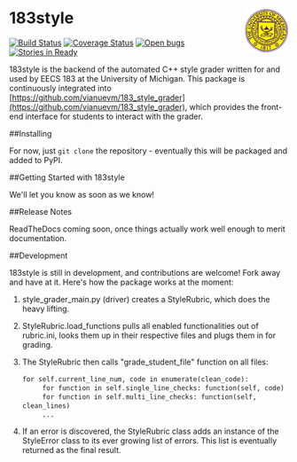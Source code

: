 183style <img style="float: right" src="seal.png" />
==========================================================================================================================

[![Build Status](https://travis-ci.org/stevemer/183style.png?branch=master)](https://travis-ci.org/stevemer/183style)
[![Coverage Status](https://coveralls.io/repos/stevemer/183style/badge.png?branch=master)](https://coveralls.io/r/stevemer/183style?branch=master)
[![Open bugs](https://badge.waffle.io/stevemer/183style.png?label=bug&title=Open%20Bugs)](https://waffle.io/stevemer/183style)
[![Stories in Ready](https://badge.waffle.io/stevemer/183style.png?label=ready&title=Ready)](http://waffle.io/stevemer/183style)


183style is the backend of the automated C++ style grader written for and used by EECS 183 at the University of Michigan. This package is continuously integrated into [https://github.com/vianuevm/183_style_grader](https://github.com/vianuevm/183_style_grader), which provides the front-end interface for students to interact with the grader.

##Installing

For now, just ```git clone``` the repository - eventually this will be packaged and added to PyPI.

##Getting Started with 183style

We'll let you know as soon as we know!

##Release Notes

ReadTheDocs coming soon, once things actually work well enough to merit documentation.

##Development

183style is still in development, and contributions are welcome! Fork away and have at it. Here's how the package works at the moment:

1) style_grader_main.py (driver) creates a StyleRubric, which does the heavy lifting.

2) StyleRubric.load_functions pulls all enabled functionalities out of rubric.ini, looks them up in their respective files and plugs them in for grading.

3) The StyleRubric then calls "grade_student_file" function on all files:

       for self.current_line_num, code in enumerate(clean_code):
            for function in self.single_line_checks: function(self, code)
            for function in self.multi_line_checks: function(self, clean_lines)
            ...
            

4) If an error is discovered, the StyleRubric class adds an instance of the StyleError class to its ever growing list of errors.  This list is eventually returned as the final result.



